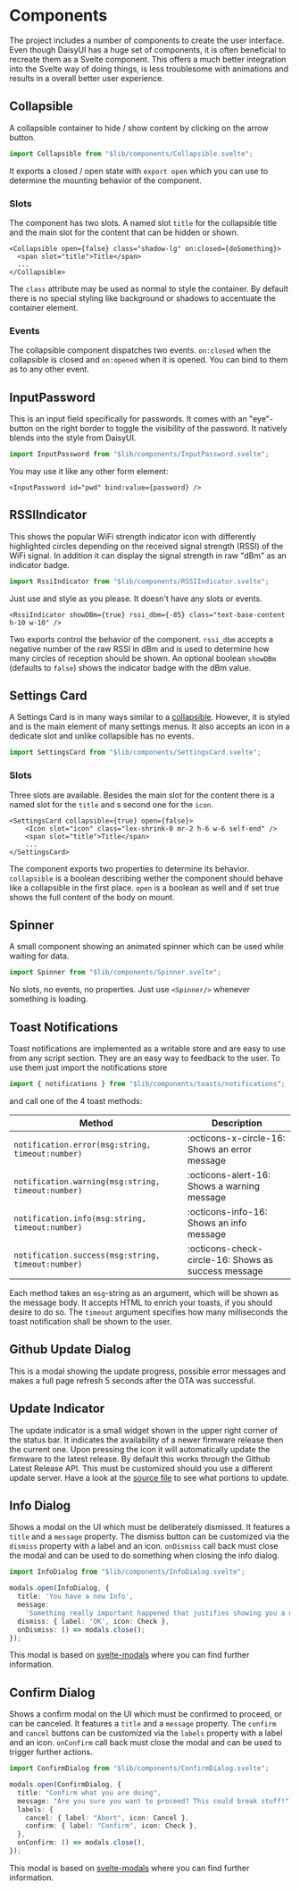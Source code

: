 # Components

The project includes a number of components to create the user interface. Even though DaisyUI has a huge set of components, it is often beneficial to recreate them as a Svelte component. This offers a much better integration into the Svelte way of doing things, is less troublesome with animations and results in a overall better user experience.

## Collapsible

A collapsible container to hide / show content by clicking on the arrow button.

```ts
import Collapsible from "$lib/components/Collapsible.svelte";
```

It exports a closed / open state with `export open` which you can use to determine the mounting behavior of the component.

### Slots

The component has two slots. A named slot `title` for the collapsible title and the main slot for the content that can be hidden or shown.

```
<Collapsible open={false} class="shadow-lg" on:closed={doSomething}>
  <span slot="title">Title</span>
  ...
</Collapsible>
```

The `class` attribute may be used as normal to style the container. By default there is no special styling like background or shadows to accentuate the container element.

### Events

The collapsible component dispatches two events. `on:closed` when the collapsible is closed and `on:opened` when it is opened. You can bind to them as to any other event.

## InputPassword

This is an input field specifically for passwords. It comes with an "eye"-button on the right border to toggle the visibility of the password. It natively blends into the style from DaisyUI.

```ts
import InputPassword from "$lib/components/InputPassword.svelte";
```

You may use it like any other form element:

```
<InputPassword id="pwd" bind:value={password} />
```

## RSSIIndicator

This shows the popular WiFi strength indicator icon with differently highlighted circles depending on the received signal strength (RSSI) of the WiFi signal. In addition it can display the signal strength in raw "dBm" as an indicator badge.

```ts
import RssiIndicator from "$lib/components/RSSIIndicator.svelte";
```

Just use and style as you please. It doesn't have any slots or events.

```
<RssiIndicator showDBm={true} rssi_dbm={-85} class="text-base-content h-10 w-10" />
```

Two exports control the behavior of the component. `rssi_dbm` accepts a negative number of the raw RSSI in dBm and is used to determine how many circles of reception should be shown. An optional boolean `showDBm` (defaults to `false`) shows the indicator badge with the dBm value.

## Settings Card

A Settings Card is in many ways similar to a [collapsible](#collapsible). However, it is styled and is the main element of many settings menus. It also accepts an icon in a dedicate slot and unlike collapsible has no events.

```ts
import SettingsCard from "$lib/components/SettingsCard.svelte";
```

### Slots

Three slots are available. Besides the main slot for the content there is a named slot for the `title` and s second one for the `icon`.

```
<SettingsCard collapsible={true} open={false}>
	<Icon slot="icon" class="lex-shrink-0 mr-2 h-6 w-6 self-end" />
	<span slot="title">Title</span>
    ...
</SettingsCard>
```

The component exports two properties to determine its behavior. `collapsible` is a boolean describing wether the component should behave like a collapsible in the first place. `open` is a boolean as well and if set true shows the full content of the body on mount.

## Spinner

A small component showing an animated spinner which can be used while waiting for data.

```ts
import Spinner from "$lib/components/Spinner.svelte";
```

No slots, no events, no properties. Just use `<Spinner/>` whenever something is loading.

## Toast Notifications

Toast notifications are implemented as a writable store and are easy to use from any script section. They are an easy way to feedback to the user. To use them just import the notifications store

```ts
import { notifications } from "$lib/components/toasts/notifications";
```

and call one of the 4 toast methods:

| Method                                             | Description                                         |
| -------------------------------------------------- | --------------------------------------------------- |
| `notification.error(msg:string, timeout:number)`   | :octicons-x-circle-16: Shows an error message       |
| `notification.warning(msg:string, timeout:number)` | :octicons-alert-16: Shows a warning message         |
| `notification.info(msg:string, timeout:number)`    | :octicons-info-16: Shows an info message            |
| `notification.success(msg:string, timeout:number)` | :octicons-check-circle-16: Shows as success message |

Each method takes an `msg`-string as an argument, which will be shown as the message body. It accepts HTML to enrich your toasts, if you should desire to do so. The `timeout` argument specifies how many milliseconds the toast notification shall be shown to the user.

## Github Update Dialog

This is a modal showing the update progress, possible error messages and makes a full page refresh 5 seconds after the OTA was successful.

## Update Indicator

The update indicator is a small widget shown in the upper right corner of the status bar. It indicates the availability of a newer firmware release then the current one. Upon pressing the icon it will automatically update the firmware to the latest release. By default this works through the Github Latest Release API. This must be customized should you use a different update server. Have a look at the [source file](https://github.com/theelims/ESP32-sveltekit/blob/main/interface/src/lib/components/GithubUpdateDialog.svelte) to see what portions to update.

## Info Dialog

Shows a modal on the UI which must be deliberately dismissed. It features a `title` and a `message` property. The dismiss button can be customized via the `dismiss` property with a label and an icon. `onDismiss` call back must close the modal and can be used to do something when closing the info dialog.

```ts
import InfoDialog from "$lib/components/InfoDialog.svelte";

modals.open(InfoDialog, {
  title: 'You have a new Info',
  message:
    'Something really important happened that justifies showing you a modal which must be clicked away.',
  dismiss: { label: 'OK', icon: Check },
  onDismiss: () => modals.close();
});
```

This modal is based on [svelte-modals](https://svelte-modals.mattjennings.io/) where you can find further information.

## Confirm Dialog

Shows a confirm modal on the UI which must be confirmed to proceed, or can be canceled. It features a `title` and a `message` property. The `confirm` and `cancel` buttons can be customized via the `labels` property with a label and an icon. `onConfirm` call back must close the modal and can be used to trigger further actions.

```ts
import ConfirmDialog from "$lib/components/ConfirmDialog.svelte";

modals.open(ConfirmDialog, {
  title: "Confirm what you are doing",
  message: "Are you sure you want to proceed? This could break stuff!",
  labels: {
    cancel: { label: "Abort", icon: Cancel },
    confirm: { label: "Confirm", icon: Check },
  },
  onConfirm: () => modals.close(),
});
```

This modal is based on [svelte-modals](https://svelte-modals.mattjennings.io/) where you can find further information.

